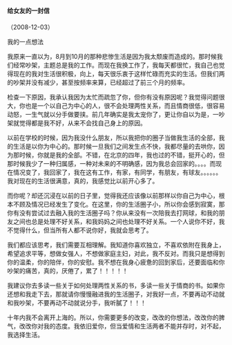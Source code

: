 
#### 给女友的一封信
（2008-12-03）

我的一点想法

我原来一直以为，8月到10月的那种悲惨生活是因为我太颓废而造成的。那时候我们经常吵架，主题总是我的工作。而现在我换工作了，我每天都很忙，我自己也觉得现在的我对生活很积极，向上，每天很乐衷于这样忙碌而充实的生活。但我们两的吵架并没有减少，甚至按频率来算，已经超过了前三个月的频率。

检查一下原因，我承认我因为太忙而疏忽了你，但你有没有原因呢？我觉得问题很大，你也是一个以自己为中心的人，很不会处理两性关系，而且情商很低，很容易动怒，一生气就以分手做要挟。前几年确实是我太宠你了，更让你自以为是，一吵架就觉得都是我不好，从来不会找自己身上的原因。

以前在学校的时候，因为我没什么朋友，所以我把你的圈子当做我生活的全部，我的生活是以你为中心的。那时候一旦我们之间发生点不快，我都尽量的去哄你，因为那时候，你就是我的全部。不错，在北京的四年，我也过的不错，挺开心的，但那时候我少了一种归属感，一种对未来的不明确感，因为我总会回家的。。。。而现在情况变了，我回家了，我在这有工作，有家，有同学，有朋友，有球友。。。。。。我对现在的生活很满意，真的，我感觉比以前开心多了。

而你呢？却还沉浸在以前的日子里，觉得我还应该像以前那样以你自己为中心，根本不顾及情况已经发生了变化。在这里，你的生活圈子小，所以你会感到寂寞，那你有没有尝试过去融入我的生活圈子吗？你从来没有一次陪我去打网球，和我的朋友之间也总是处理不好关系，和我妈妈之间也处理不好关系。一个人说你不好，我不觉得什么，但当所有人都不说你好，我就会思考了。

我们都应该思考，我们需要互相理解。我知道你喜欢独立，不喜欢依附在我身上，希望追求平等，想做女强人，不想做家庭主妇，对此，我不反对。而我只是想得到你的温柔，你的陪伴，你的安慰。我不想在我身心疲惫的回到家后，还要面临和你吵架的痛苦，真的，厌倦了，累了！！！！！

我建议你去多读一些关于如何处理两性关系的书，多读一些关于情商的书。如果你还想和我走下去，那就请你慢慢融进我的生活圈子，对我好一点，不要再动不动就和我吵架，不要再动不动就说分手，我听膩了！！！

十年内我不会离开上海的。所以，你需要更多的改变，改改的你想法，改改你的脾气，改改你对我的态度。我依旧爱你，但当爱情和生活两者不能并存时，对不起，我选择生活。
